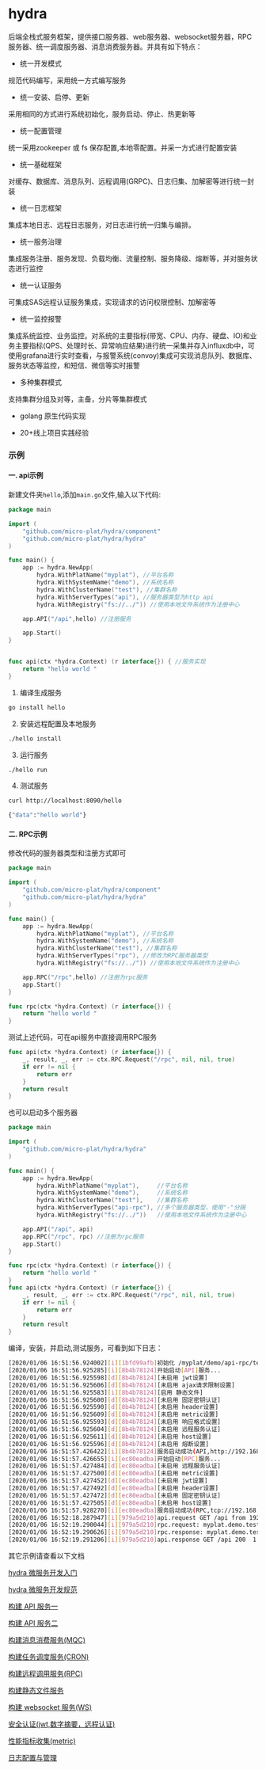 # hydra

后端全栈式服务框架，提供接口服务器、web服务器、websocket服务器，RPC服务器、统一调度服务器、消息消费服务器。并具有如下特点：

* 统一开发模式
  
规范代码编写，采用统一方式编写服务

* 统一安装、启停、更新
  
采用相同的方式进行系统初始化，服务启动、停止、热更新等

* 统一配置管理
  
统一采用zookeeper 或 fs 保存配置,本地零配置。并采一方式进行配置安装

* 统一基础框架
  
对缓存、数据库、消息队列、远程调用(GRPC)、日志归集、加解密等进行统一封装

* 统一日志框架
  
集成本地日志、远程日志服务，对日志进行统一归集与编排。

* 统一服务治理
  
集成服务注册、服务发现、负载均衡、流量控制、服务降级、熔断等，并对服务状态进行监控

* 统一认证服务
  
可集成SAS远程认证服务集成，实现请求的访问权限控制、加解密等

* 统一监控报警
  
集成系统监控、业务监控。对系统的主要指标(带宽、CPU、内存、硬盘、IO)和业务主要指标(QPS、处理时长、异常响应结果)进行统一采集并存入influxdb中，可使用grafana进行实时查看，与报警系统(convoy)集成可实现消息队列、数据库、服务状态等监控，和短信、微信等实时报警

* 多种集群模式
  
支持集群分组及对等，主备，分⽚等集群模式

* golang 原生代码实现

* 20+线上项目实践经验



### 示例

#### 一.  api示例

新建文件夹`hello`,添加`main.go`文件,输入以下代码:

```go
package main

import (
	"github.com/micro-plat/hydra/component"
	"github.com/micro-plat/hydra/hydra"
)

func main() {
	app := hydra.NewApp(
		hydra.WithPlatName("myplat"), //平台名称
		hydra.WithSystemName("demo"), //系统名称
		hydra.WithClusterName("test"), //集群名称
		hydra.WithServerTypes("api"), //服务器类型为http api
		hydra.WithRegistry("fs://../")) //使用本地文件系统作为注册中心

	app.API("/api",hello) //注册服务

	app.Start()
}


func api(ctx *hydra.Context) (r interface{}) { //服务实现
	return "hello world "
}
```

1. 编译生成服务

```sh
go install hello 

```

2. 安装远程配置及本地服务

```sh
./hello install
```

3.  运行服务

```sh
./hello run
```

4.  测试服务

```sh
curl http://localhost:8090/hello

{"data":"hello world"}
```


#### 二.  RPC示例
   
 修改代码的服务器类型和注册方式即可

```go
package main

import (
	"github.com/micro-plat/hydra/component"
	"github.com/micro-plat/hydra/hydra"
)

func main() {
	app := hydra.NewApp(
		hydra.WithPlatName("myplat"), //平台名称
		hydra.WithSystemName("demo"), //系统名称
		hydra.WithClusterName("test"), //集群名称
		hydra.WithServerTypes("rpc"), //修改为RPC服务器类型
		hydra.WithRegistry("fs://../")) //使用本地文件系统作为注册中心

	app.RPC("/rpc",hello) //注册为rpc服务
	app.Start()
}

func rpc(ctx *hydra.Context) (r interface{}) {
	return "hello world "
}
```

测试上述代码，可在api服务中直接调用RPC服务

```go
func api(ctx *hydra.Context) (r interface{}) {
	_, result, _, err := ctx.RPC.Request("/rpc", nil, nil, true)
	if err != nil {
		return err
	}
	return result
}

```

也可以启动多个服务器


```go
package main

import (
	"github.com/micro-plat/hydra/hydra"
)

func main() {
	app := hydra.NewApp(
		hydra.WithPlatName("myplat"),     //平台名称
		hydra.WithSystemName("demo"),     //系统名称
		hydra.WithClusterName("test"),    //集群名称
		hydra.WithServerTypes("api-rpc"), //多个服务器类型，使用"-"分隔
		hydra.WithRegistry("fs://../"))   //使用本地文件系统作为注册中心

	app.API("/api", api)
	app.RPC("/rpc", rpc) //注册为rpc服务
	app.Start()
}

func rpc(ctx *hydra.Context) (r interface{}) {
	return "hello world "
}
func api(ctx *hydra.Context) (r interface{}) {
	_, result, _, err := ctx.RPC.Request("/rpc", nil, nil, true)
	if err != nil {
		return err
	}
	return result
}

```

编译，安装，并启动,测试服务，可看到如下日志：
```sh
[2020/01/06 16:51:56.924002][i][1bfd99afb]初始化 /myplat/demo/api-rpc/test
[2020/01/06 16:51:56.925285][i][8b4b78124]开始启动[API]服务...
[2020/01/06 16:51:56.925598][d][8b4b78124][未启用 jwt设置]
[2020/01/06 16:51:56.925606][d][8b4b78124][未启用 ajax请求限制设置]
[2020/01/06 16:51:56.925583][i][8b4b78124][启用 静态文件]
[2020/01/06 16:51:56.925600][d][8b4b78124][未启用 固定密钥认证]
[2020/01/06 16:51:56.925590][d][8b4b78124][未启用 header设置]
[2020/01/06 16:51:56.925609][d][8b4b78124][未启用 metric设置]
[2020/01/06 16:51:56.925593][d][8b4b78124][未启用 响应格式设置]
[2020/01/06 16:51:56.925604][d][8b4b78124][未启用 远程服务认证]
[2020/01/06 16:51:56.925611][d][8b4b78124][未启用 host设置]
[2020/01/06 16:51:56.925596][d][8b4b78124][未启用 熔断设置]
[2020/01/06 16:51:57.426422][i][8b4b78124]服务启动成功(API,http://192.168.4.121:8090,1)
[2020/01/06 16:51:57.426655][i][ec80eadba]开始启动[RPC]服务...
[2020/01/06 16:51:57.427484][d][ec80eadba][未启用 远程服务认证]
[2020/01/06 16:51:57.427500][d][ec80eadba][未启用 metric设置]
[2020/01/06 16:51:57.427452][d][ec80eadba][未启用 jwt设置]
[2020/01/06 16:51:57.427492][d][ec80eadba][未启用 header设置]
[2020/01/06 16:51:57.427472][d][ec80eadba][未启用 固定密钥认证]
[2020/01/06 16:51:57.427505][d][ec80eadba][未启用 host设置]
[2020/01/06 16:51:57.928270][i][ec80eadba]服务启动成功(RPC,tcp://192.168.4.121:8081,1)
[2020/01/06 16:52:18.287947][i][979a5d210]api.request GET /api from 192.168.4.121
[2020/01/06 16:52:19.290044][i][979a5d210]rpc.request: myplat.demo.test GET /rpc from 
[2020/01/06 16:52:19.290626][i][979a5d210]rpc.response: myplat.demo.test GET /rpc 200  644.078µs 
[2020/01/06 16:52:19.291206][i][979a5d210]api.response GET /api 200  1.003274125s 

```

其它示例请查看以下文档

[hydra 微服务开发入门](https://github.com/micro-plat/hydra/tree/master/docs/getting-started_00.md)

[hydra 微服务开发规范](https://github.com/micro-plat/hydra/tree/master/docs/getting-started_01.md)

[构建 API 服务一](https://github.com/micro-plat/hydra/tree/master/docs/getting-started_api_01.md)

[构建 API 服务二](https://github.com/micro-plat/hydra/tree/master/docs/getting-started_api_02.md)

[构建消息消费服务(MQC)](https://github.com/micro-plat/hydra/tree/master/docs/getting-started_mqc_01.md)

[构建任务调度服务(CRON)](https://github.com/micro-plat/hydra/tree/master/docs/getting-started_cron_01.md)

[构建远程调用服务(RPC)](https://github.com/micro-plat/hydra/tree/master/docs/getting-started_rpc_01.md)

[构建静态文件服务](https://github.com/micro-plat/hydra/tree/master/docs/getting-started_static_01.md)

[构建 websocket 服务(WS)](https://github.com/micro-plat/hydra/tree/master/docs/getting-started_ws_01.md)

[安全认证(jwt,数字摘要，远程认证)](https://github.com/micro-plat/hydra/tree/master/docs/getting-started_sec_01.md)

[性能指标收集(metric)](https://github.com/micro-plat/hydra/tree/master/docs/getting-started_metric_01.md)

[日志配置与管理](https://github.com/micro-plat/hydra/tree/master/docs/getting-started_log_01.md)
